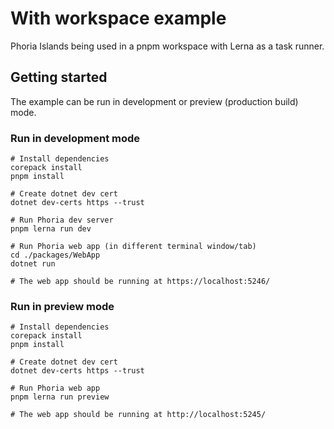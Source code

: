 # With workspace example

Phoria Islands being used in a pnpm workspace with Lerna as a task runner.

## Getting started

The example can be run in development or preview (production build) mode.

### Run in development mode

```shell
# Install dependencies
corepack install
pnpm install

# Create dotnet dev cert
dotnet dev-certs https --trust

# Run Phoria dev server
pnpm lerna run dev

# Run Phoria web app (in different terminal window/tab)
cd ./packages/WebApp
dotnet run

# The web app should be running at https://localhost:5246/
```

### Run in preview mode

```shell
# Install dependencies
corepack install
pnpm install

# Create dotnet dev cert
dotnet dev-certs https --trust

# Run Phoria web app
pnpm lerna run preview

# The web app should be running at http://localhost:5245/
```
